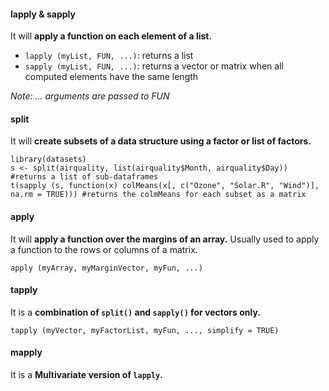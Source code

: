 
#### lapply & sapply

It will **apply a function on each element of a list.**

+ `lapply (myList, FUN, ...)`: returns a list
+ `sapply (myList, FUN, ...)`: returns a vector or matrix when all computed elements have the same length

_Note: ... arguments are passed to FUN_


#### split

It will **create subsets of a data structure using a factor or list of factors.**

```
library(datasets)
s <- split(airquality, list(airquality$Month, airquality$Day)) #returns a list of sub-dataframes
t(sapply (s, function(x) colMeans(x[, c("Ozone", "Solar.R", "Wind")], na.rm = TRUE))) #returns the colmMeans for each subset as a matrix
```

#### apply

It will **apply a function over the margins of an array.** Usually used to apply a function to the rows or columns of a matrix.

`apply (myArray, myMarginVector, myFun, ...)` 


#### tapply

It is a **combination of `split()` and `sapply()` for vectors only.**

`tapply (myVector, myFactorList, myFun, ..., simplify = TRUE)` 

#### mapply

It is a **Multivariate version of `lapply`.**